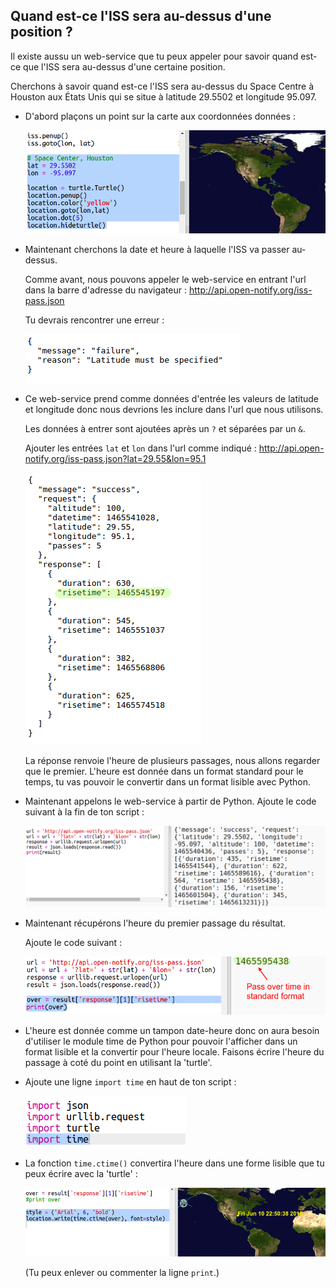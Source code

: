 

## Quand est-ce l'ISS sera au-dessus d'une position ?

Il existe aussu un web-service que tu peux appeler pour savoir quand est-ce que l'ISS sera au-dessus d'une certaine position.

Cherchons à savoir quand est-ce l'ISS sera au-dessus du Space Centre à Houston aux États Unis qui se situe à latitude 29.5502 et longitude 95.097.

+ D'abord plaçons un point sur la carte aux coordonnées données :

    ![capture d'écran](images/iss-houston.png)

+ Maintenant cherchons la date et heure à laquelle l'ISS va passer au-dessus.

    Comme avant, nous pouvons appeler le web-service en entrant l'url dans la barre d'adresse du navigateur : <a href="http://api.open-notify.org/iss-pass.json" target="_blank">http://api.open-notify.org/iss-pass.json</a>

    Tu devrais rencontrer une erreur :

    ![capture d'écran](images/iss-pass-error.png)

+ Ce web-service prend comme données d'entrée les valeurs de latitude et longitude donc nous devrions les inclure dans l'url que nous utilisons.

    Les données à entrer sont ajoutées après un `?` et séparées par un `&`.

    Ajouter les entrées `lat` et `lon` dans l'url comme indiqué : <a href="http://api.open-notify.org/iss-pass.json?lat=29.55&lon=95.1" target="_blank">http://api.open-notify.org/iss-pass.json?lat=29.55&lon=95.1</a>

    ![capture d'écran](images/iss-passtimes.png)

    La réponse renvoie l'heure de plusieurs passages, nous allons regarder que le premier. L'heure est donnée dans un format standard pour le temps, tu vas pouvoir le convertir dans un format lisible avec Python.

+  Maintenant appelons le web-service à partir de Python. Ajoute le code suivant à la fin de ton script :

    ![capture d'écran](images/iss-passover.png)

+ Maintenant récupérons l'heure du premier passage du résultat.

    Ajoute le code suivant :

    ![capture d'écran](images/iss-print-pass.png)


+ L'heure est donnée comme un tampon date-heure donc on aura besoin d'utiliser le module time de Python pour pouvoir l'afficher dans un format lisible et la convertir pour l'heure locale. Faisons écrire l'heure du passage à coté du point en utilisant la 'turtle'.

+ Ajoute une ligne `import time` en haut de ton script :

    ![capture d'écran](images/iss-time.png)

+ La fonction `time.ctime()` convertira l'heure dans une forme lisible que tu peux écrire avec la 'turtle' :

    ![capture d'écran](images/iss-pass-write.png)

    (Tu peux enlever ou commenter la ligne `print`.)
